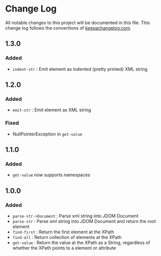 # Change Log
All notable changes to this project will be documented in this file. This change log follows the conventions of [keepachangelog.com](http://keepachangelog.com/).


## 1.3.0
### Added

- `indent-str` : Emit element as indented (pretty printed) XML string

## 1.2.0
### Added

- `emit-str` : Emit element as XML string

### Fixed

- NullPointerException in `get-value`

## 1.1.0
### Added

- `get-value` now supports namespaces

## 1.0.0
### Added

- `parse-str->Document` : Parse xml string into JDOM Document
- `parse-str` :  Parse xml string into JDOM Document and return the root element
- `find-first` : Return the first element at the XPath
- `find-all` : Return collection of elements at the XPath
- `get-value` : Return the value at the XPath as a String, regardless of whether the XPath points to a element or attribute


